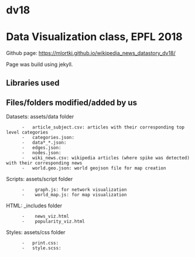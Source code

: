 # dv18
# Data Visualization class, EPFL 2018

Github page:
https://mlortki.github.io/wikipedia_news_datastory_dv18/


Page was build using jekyll.

## Libraries used

## Files/folders modified/added by us
Datasets: assets/data folder

          -   article_subject.csv: articles with their corresponding top level categories
          -   categories.json:          
          -   data*_*.json:            
          -   edges.json:               
          -   nodes.json:               
          -   wiki_news.csv: wikipedia articles (where spike was detected) with their corresponding news         
          -   world.geo.json: world geojson file for map creation         
          
Scripts:  assets/script folder

          -    graph.js: for network visualization
          -    world_map.js: for map visualization
          
HTML:     \_includes folder
 
          -    news_viz.html
          -    popularity_viz.html
                   

Styles:   assets/css folder

          -   print.css:                
          -   style.scss:     

